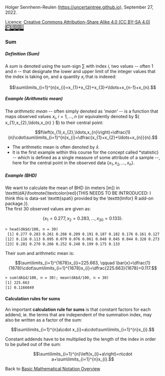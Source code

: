 Holger Sennhenn-Reulen (https://uncertaintree.github.io), September 27, 2022. 

Licence: [Creative Commons Attribution-Share Alike 4.0 (CC BY-SA 4.0)   <img src="https://github.com/uncertaintree/uncertaintree.github.io/blob/master/oer/cc_by_sa.png" width="60" height="20">](https://creativecommons.org/licenses/by-sa/4.0/)

### Sum

##### Definition (Sum)

A *sum* is denoted using the sum-sign $\sum$ with index $i$, two values -- often $1$ and $n$ -- that designate the lower and upper limit of the integer values that the index is taking on, and a quantity $x_{i}$ that is indexed:

$$\sum\limits_{i=1}^{n}x_{i}=x_{1}+x_{2}+x_{3}+\ldots+x_{n-1}+x_{n}.$$

##### Example (Arithmetic mean)

The *arithmetic mean* -- often simply denoted as *'mean'* -- is a function that maps observed values $x_{i}$, $i=1,\ldots,n$ (or equivalently denoted by $\{ x_{1},x_{2},\ldots,x_{n} \} $) to their central point:

$$f\left(x_{1},x_{2},\ldots,x_{n}\right)=\dfrac{1}{n}\cdot\sum\limits_{i=1}^{n}x_{i}=\dfrac{x_{1}+x_{2}+\ldots+x_{n}}{n}.$$

- The arithmetic mean is often denoted by $\bar{x}$.
- It is the first example within this course for the concept called *statistic} -- which is defined as a single measure of some attribute of a sample --, here for the central point in the observed data $\left\{x_{1},x_{2},\ldots,x_{n}\right\}$.

##### Example (BHD)

We want to calculate the mean of BHD (in meters [m]) in \texttt{dA}\footnote{\textcolor{red}{THIS NEEDS TO BE INTRODUCED: I think this is data-set \texttt{spati} provided by the \texttt{lmfor} R add-on package.}}.  
The first 30 observed values are given as: 

$$\left\{x_{1}=0.277,x_{2}=0.283,\ldots,x_{30}=0.133\right\}.$$

```
> head(dA$d/100, n = 30)
 [1] 0.277 0.283 0.261 0.266 0.209 0.191 0.187 0.182 0.176 0.161 0.127
[12] 0.116 0.113 0.095 0.079 0.076 0.061 0.048 0.045 0.044 0.328 0.273
[23] 0.281 0.270 0.266 0.252 0.248 0.199 0.175 0.133
```

Their sum and arithmetic mean is:

$$\sum\limits_{i=1}^{1678}x_{i}=225.663, \qquad \bar{x}=\dfrac{1}{1678}\cdot\sum\limits_{i=1}^{1678}x_{i}=\dfrac{225.663}{1678}=0.117.$$

```
> sum(dA$d/100, n = 30); mean(dA$d/100, n = 30)
[1] 225.663
[1] 0.1166049
```

#### Calculation rules for sums

An important **calculation rule for sums** is that constant factors for each addend, ie. the terms that are independent of the summation index, may also be written as a factor of the sum: 

$$\sum\limits_{i=1}^{n}a\cdot x_{i}=a\cdot\sum\limits_{i=1}^{n}x_{i}.$$

Constant addends have to be multiplied by the length of the index in order to be pulled out of the sum:

$$\sum\limits_{i=1}^{n}\left(x_{i}+a\right)=n\cdot a+\sum\limits_{i=1}^{n}x_{i}.$$

Back to [Basic Mathematical Notation Overview](https://github.com/uncertaintree/uncertaintree.github.io/blob/master/oer/basic_mathematical_notation/00_index.md)

